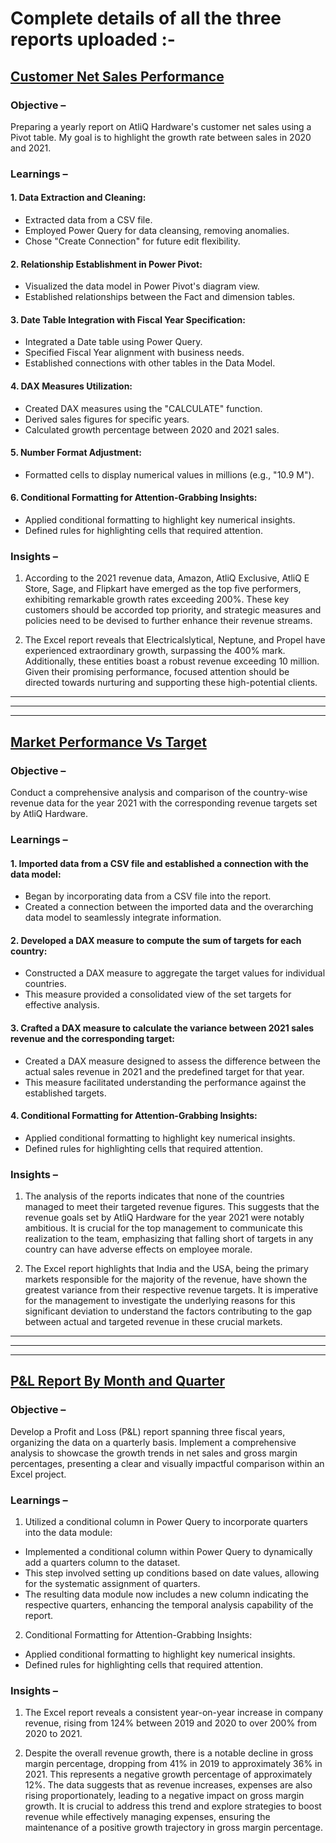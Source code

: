 # Complete details of all the three reports uploaded :-



## [Customer Net Sales Performance](https://github.com/akashsingh0705/Excel-Sales-Finance-Analytics/blob/main/Customer%20Performance%20Report.pdf)

### **Objective –**

Preparing a yearly report on AtliQ Hardware's customer net sales using a Pivot table. My goal is to highlight the growth rate between sales in 2020 and 2021.

### Learnings –

#### 1. Data Extraction and Cleaning:
   - Extracted data from a CSV file.
   - Employed Power Query for data cleansing, removing anomalies.
   - Chose "Create Connection" for future edit flexibility.

#### 2. Relationship Establishment in Power Pivot:
   - Visualized the data model in Power Pivot's diagram view.
   - Established relationships between the Fact and dimension tables.

#### 3. Date Table Integration with Fiscal Year Specification:
   - Integrated a Date table using Power Query.
   - Specified Fiscal Year alignment with business needs.
   - Established connections with other tables in the Data Model.

#### 4. DAX Measures Utilization:
   - Created DAX measures using the "CALCULATE" function.
   - Derived sales figures for specific years.
   - Calculated growth percentage between 2020 and 2021 sales.

#### 5. Number Format Adjustment:
   - Formatted cells to display numerical values in millions (e.g., "10.9 M").

#### 6. Conditional Formatting for Attention-Grabbing Insights:
   - Applied conditional formatting to highlight key numerical insights.
   - Defined rules for highlighting cells that required attention.

### Insights –

1.	According to the 2021 revenue data, Amazon, AtliQ Exclusive, AtliQ E Store, Sage, and Flipkart have emerged as the top five performers, exhibiting remarkable growth rates exceeding 200%. These key customers should be accorded top priority, and strategic measures and policies need to be devised to further enhance their revenue streams.

2.	The Excel report reveals that Electricalslytical, Neptune, and Propel have experienced extraordinary growth, surpassing the 400% mark. Additionally, these entities boast a robust revenue exceeding 10 million. Given their promising performance, focused attention should be directed towards nurturing and supporting these high-potential clients.
***
***
***
## [Market Performance Vs Target](https://github.com/akashsingh0705/Excel-Sales-Finance-Analytics/blob/main/Country%20Performance%20VS%20Target.pdf)

### Objective – 

Conduct a comprehensive analysis and comparison of the country-wise revenue data for the year 2021 with the corresponding revenue targets set by AtliQ Hardware.

### Learnings –
#### 1. Imported data from a CSV file and established a connection with the data model:
  
 - Began by incorporating data from a CSV file into the report.
 - Created a connection between the imported data and the overarching data model to seamlessly integrate information.

#### 2. Developed a DAX measure to compute the sum of targets for each country:
  
 - Constructed a DAX measure to aggregate the target values for individual countries.
 - This measure provided a consolidated view of the set targets for effective analysis.

#### 3. Crafted a DAX measure to calculate the variance between 2021 sales revenue and the corresponding target:
  
 - Created a DAX measure designed to assess the difference between the actual sales revenue in 2021 and the predefined target for that year.
 - This measure facilitated understanding the performance against the established targets.

#### 4. Conditional Formatting for Attention-Grabbing Insights:
  
 - Applied conditional formatting to highlight key numerical insights.
 - Defined rules for highlighting cells that required attention.

### Insights –

1.	The analysis of the reports indicates that none of the countries managed to meet their targeted revenue figures. This suggests that the revenue goals set by AtliQ Hardware for the year 2021 were notably ambitious. It is crucial for the top management to communicate this realization to the team, emphasizing that falling short of targets in any country can have adverse effects on employee morale.

2.	The Excel report highlights that India and the USA, being the primary markets responsible for the majority of the revenue, have shown the greatest variance from their respective revenue targets. It is imperative for the management to investigate the underlying reasons for this significant deviation to understand the factors contributing to the gap between actual and targeted revenue in these crucial markets.
***
***
***
## [P&L Report By Month and Quarter](https://github.com/akashsingh0705/Excel-Sales-Finance-Analytics/blob/main/P%26L%20Report%20by%20Month.pdf)

### Objective – 

Develop a Profit and Loss (P&L) report spanning three fiscal years, organizing the data on a quarterly basis. Implement a comprehensive analysis to showcase the growth trends in net sales and gross margin percentages, presenting a clear and visually impactful comparison within an Excel project.

### Learnings –

1. Utilized a conditional column in Power Query to incorporate quarters into the data module:

- Implemented a conditional column within Power Query to dynamically add a quarters column to the dataset.
- This step involved setting up conditions based on date values, allowing for the systematic assignment of quarters.
- The resulting data module now includes a new column indicating the respective quarters, enhancing the temporal analysis capability of the report.


2. Conditional Formatting for Attention-Grabbing Insights:
  
 - Applied conditional formatting to highlight key numerical insights.
 - Defined rules for highlighting cells that required attention.

### Insights –

1.	The Excel report reveals a consistent year-on-year increase in company revenue, rising from 124% between 2019 and 2020 to over 200% from 2020 to 2021.

2.	Despite the overall revenue growth, there is a notable decline in gross margin percentage, dropping from 41% in 2019 to approximately 36% in 2021. This represents a negative growth percentage of approximately 12%. The data suggests that as revenue increases, expenses are also rising proportionately, leading to a negative impact on gross margin growth. It is crucial to address this trend and explore strategies to boost revenue while effectively managing expenses, ensuring the maintenance of a positive growth trajectory in gross margin percentage.



